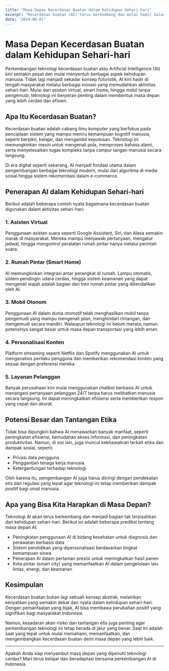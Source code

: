 ```yaml
---
title: "Masa Depan Kecerdasan Buatan dalam Kehidupan Sehari-hari"
excerpt: "Kecerdasan buatan (AI) terus berkembang dan mulai hadir dalam kehidupan kita sehari-hari. Dari rumah pintar hingga kendaraan otonom, berikut adalah bagaimana AI akan membentuk masa depan kita."
date: "2024-06-01"
---
```


# Masa Depan Kecerdasan Buatan dalam Kehidupan Sehari-hari

Perkembangan teknologi kecerdasan buatan atau Artificial Intelligence (AI) kini semakin pesat dan mulai menyentuh berbagai aspek kehidupan manusia. Tidak lagi menjadi sekadar konsep futuristik, AI kini hadir di tengah masyarakat melalui berbagai inovasi yang memudahkan aktivitas sehari-hari. Mulai dari asisten virtual, smart home, hingga mobil tanpa pengemudi, teknologi ini berperan penting dalam membentuk masa depan yang lebih cerdas dan efisien.

## Apa Itu Kecerdasan Buatan?

Kecerdasan buatan adalah cabang ilmu komputer yang berfokus pada penciptaan sistem yang mampu meniru kemampuan kognitif manusia, seperti berpikir, belajar, dan mengambil keputusan. Teknologi ini memungkinkan mesin untuk mengenali pola, memproses bahasa alami, serta menyelesaikan tugas kompleks tanpa campur tangan manusia secara langsung.

Di era digital seperti sekarang, AI menjadi fondasi utama dalam pengembangan berbagai teknologi modern, mulai dari algoritma di media sosial hingga sistem rekomendasi dalam e-commerce.

## Penerapan AI dalam Kehidupan Sehari-hari

Berikut adalah beberapa contoh nyata bagaimana kecerdasan buatan digunakan dalam aktivitas sehari-hari:

### 1. Asisten Virtual
Penggunaan asisten suara seperti Google Assistant, Siri, dan Alexa semakin marak di masyarakat. Mereka mampu menjawab pertanyaan, mengatur jadwal, hingga mengontrol peralatan rumah pintar hanya melalui perintah suara.

### 2. Rumah Pintar (Smart Home)
AI memungkinkan integrasi antar perangkat di rumah. Lampu otomatis, sistem pendingin udara cerdas, hingga sistem keamanan yang dapat mengenali wajah adalah bagian dari tren rumah pintar yang dikendalikan oleh AI.

### 3. Mobil Otonom
Penggunaan AI dalam dunia otomotif telah menghasilkan mobil tanpa pengemudi yang mampu mengenali jalan, menghindari rintangan, dan mengemudi secara mandiri. Walaupun teknologi ini belum merata, namun potensinya sangat besar untuk masa depan transportasi yang lebih aman.

### 4. Personalisasi Konten
Platform streaming seperti Netflix dan Spotify menggunakan AI untuk menganalisis perilaku pengguna dan memberikan rekomendasi konten yang sesuai dengan preferensi mereka.

### 5. Layanan Pelanggan
Banyak perusahaan kini mulai menggunakan chatbot berbasis AI untuk menangani pertanyaan pelanggan 24/7 tanpa harus melibatkan manusia secara langsung. Ini dapat meningkatkan efisiensi serta memberikan respon yang cepat dan akurat.

## Potensi Besar dan Tantangan Etika

Tidak bisa dipungkiri bahwa AI menawarkan banyak manfaat, seperti peningkatan efisiensi, kemudahan akses informasi, dan peningkatan produktivitas. Namun, di sisi lain, juga muncul kekhawatiran terkait etika dan dampak sosial, seperti:

- Privasi data pengguna
- Penggantian tenaga kerja manusia
- Ketergantungan terhadap teknologi

Oleh karena itu, pengembangan AI juga harus diiringi dengan pendekatan etis dan regulasi yang tepat agar teknologi ini tetap memberikan dampak positif bagi umat manusia.

## Apa yang Bisa Kita Harapkan di Masa Depan?

Teknologi AI akan terus berkembang dan menjadi bagian tak terpisahkan dari kehidupan sehari-hari. Berikut ini adalah beberapa prediksi tentang masa depan AI:

- Peningkatan penggunaan AI di bidang kesehatan untuk diagnosis dan perawatan berbasis data
- Sistem pendidikan yang dipersonalisasi berdasarkan tingkat kemampuan siswa
- Penerapan AI dalam pertanian presisi untuk meningkatkan hasil panen
- Kota pintar (smart city) yang memanfaatkan AI dalam pengelolaan lalu lintas, energi, dan keamanan

## Kesimpulan

Kecerdasan buatan bukan lagi sebuah konsep abstrak, melainkan kenyataan yang semakin dekat dan nyata dalam kehidupan sehari-hari. Dengan pemanfaatan yang bijak, AI bisa membawa perubahan positif yang signifikan bagi masyarakat Indonesia.

Namun, kesadaran akan risiko dan tantangan etis juga penting agar perkembangan teknologi ini tetap berada di jalur yang benar. Saat ini adalah saat yang tepat untuk mulai memahami, memanfaatkan, dan mengembangkan kecerdasan buatan demi masa depan yang lebih baik.

---

Apakah Anda siap menyambut masa depan yang dipenuhi teknologi cerdas? Mari terus belajar dan beradaptasi bersama perkembangan AI di Indonesia.
